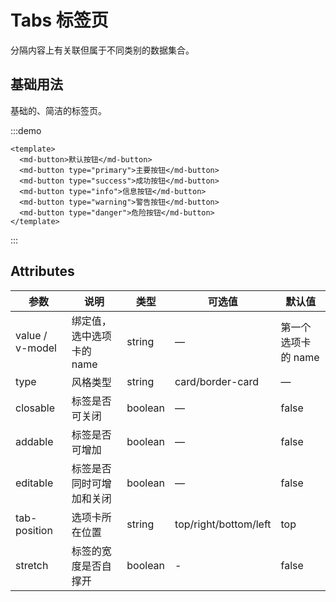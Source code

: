 # Tabs 标签页

分隔内容上有关联但属于不同类别的数据集合。

## 基础用法

基础的、简洁的标签页。

:::demo

```vue
<template>
  <md-button>默认按钮</md-button>
  <md-button type="primary">主要按钮</md-button>
  <md-button type="success">成功按钮</md-button>
  <md-button type="info">信息按钮</md-button>
  <md-button type="warning">警告按钮</md-button>
  <md-button type="danger">危险按钮</md-button>
</template>
```

:::

## Attributes

| 参数            | 说明                      | 类型    | 可选值                | 默认值              |
| --------------- | ------------------------- | ------- | --------------------- | ------------------- |
| value / v-model | 绑定值，选中选项卡的 name | string  | —                     | 第一个选项卡的 name |
| type            | 风格类型                  | string  | card/border-card      | —                   |
| closable        | 标签是否可关闭            | boolean | —                     | false               |
| addable         | 标签是否可增加            | boolean | —                     | false               |
| editable        | 标签是否同时可增加和关闭  | boolean | —                     | false               |
| tab-position    | 选项卡所在位置            | string  | top/right/bottom/left | top                 |
| stretch         | 标签的宽度是否自撑开      | boolean | -                     | false               |


